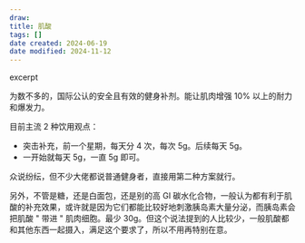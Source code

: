 ```yaml
---
draw:
title: 肌酸
tags: []
date created: 2024-06-19
date modified: 2024-11-12
---
```


excerpt

<!-- more -->


为数不多的，国际公认的安全且有效的健身补剂。能让肌肉增强 10% 以上的耐力和爆发力。

目前主流 2 种饮用观点：

- 突击补充，前一个星期，每天分 4 次，每次 5g。后续每天 5g。
- 一开始就每天 5g，一直 5g 即可。

众说纷纭，但不少大佬都说普通健身者，直接用第二种方案就行。

另外，不管是糖，还是白面包，还是别的高 GI 碳水化合物，一般认为都有利于肌酸的补充效果，或许就是因为它们都能比较好地刺激胰岛素大量分泌，而胰岛素会把肌酸 " 带进 " 肌肉细胞。最少 30g。但这个说法提到的人比较少，一般肌酸都和其他东西一起摄入，满足这个要求了，所以不用再特别在意。
